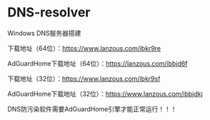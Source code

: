 # DNS-resolver

Windows DNS服务器搭建

下载地址（64位）：https://www.lanzous.com/ibkr9re

AdGuardHome下载地址（64位）：https://lanzous.com/ibbjd6f

下载地址（32位）：https://www.lanzous.com/ibkr9sf

AdGuardHome下载地址（32位）：https://www.lanzous.com/ibbjdkj

DNS防污染软件需要AdGuardHome引擎才能正常运行！！！

